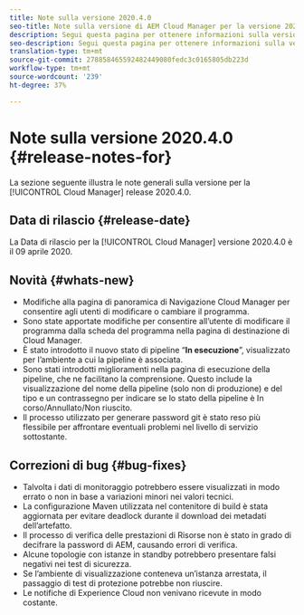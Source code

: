 ```yaml
---
title: Note sulla versione 2020.4.0
seo-title: Note sulla versione di AEM Cloud Manager per la versione 2020.4.0
description: Segui questa pagina per ottenere informazioni sulla versione 2020.4.0 di Cloud Manager
seo-description: Segui questa pagina per ottenere informazioni sulla versione 2020.4.0 di AEM Cloud Manager
translation-type: tm+mt
source-git-commit: 278858465592482449080fedc3c0165805db223d
workflow-type: tm+mt
source-wordcount: '239'
ht-degree: 37%

---
```


# Note sulla versione 2020.4.0 {#release-notes-for}

La sezione seguente illustra le note generali sulla versione per la [!UICONTROL Cloud Manager] release 2020.4.0.

## Data di rilascio {#release-date}

La Data di rilascio per la [!UICONTROL Cloud Manager] versione 2020.4.0 è il 09 aprile 2020.

## Novità {#whats-new}

* Modifiche alla pagina di panoramica di Navigazione Cloud Manager per consentire agli utenti di modificare o cambiare il programma.
* Sono state apportate modifiche per consentire all’utente di modificare il programma dalla scheda del programma nella pagina di destinazione di Cloud Manager.
* È stato introdotto il nuovo stato di pipeline “**In esecuzione**”, visualizzato per l’ambiente a cui la pipeline è associata.
* Sono stati introdotti miglioramenti nella pagina di esecuzione della pipeline, che ne facilitano la comprensione. Questo include la visualizzazione del nome della pipeline (solo non di produzione) e del tipo e un contrassegno per indicare se lo stato della pipeline è In corso/Annullato/Non riuscito.
* Il processo utilizzato per generare password git è stato reso più flessibile per affrontare eventuali problemi nel livello di servizio sottostante.

## Correzioni di bug {#bug-fixes}

* Talvolta i dati di monitoraggio potrebbero essere visualizzati in modo errato o non in base a variazioni minori nei valori tecnici.
* La configurazione Maven utilizzata nel contenitore di build è stata aggiornata per evitare deadlock durante il download dei metadati dell’artefatto.
* Il processo di verifica delle prestazioni di Risorse non è stato in grado di decifrare la password di AEM, causando errori di verifica.
* Alcune topologie con istanze in standby potrebbero presentare falsi negativi nei test di sicurezza.
* Se l’ambiente di visualizzazione conteneva un’istanza arrestata, il passaggio di test di protezione potrebbe non riuscire.
* Le notifiche di Experience Cloud non venivano ricevute in modo costante.

